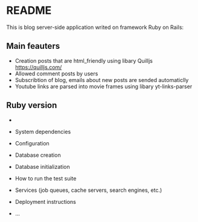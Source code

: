 # README

This is blog server-side application writed on framework Ruby on Rails:
## Main feauters
* Creation posts that are html_friendly using libary Quilljs https://quilljs.com/
* Allowed comment posts by users
* Subscribtion of blog, emails about new posts are sended automaticlly
* Youtube links are parsed into movie frames using libary yt-links-parser

## Ruby version
* 

* System dependencies

* Configuration

* Database creation

* Database initialization

* How to run the test suite

* Services (job queues, cache servers, search engines, etc.)

* Deployment instructions

* ...

